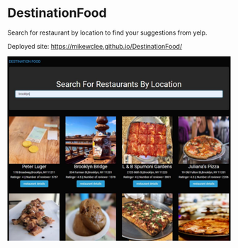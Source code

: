 # DestinationFood
Search for restaurant by location to find your suggestions from yelp.

Deployed site: https://mikewclee.github.io/DestinationFood/

![food](css/food.JPG)